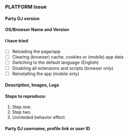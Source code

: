 <!--

These comments will be invisible in your issue once it is created.
You can delete them or keep them, but please read all of it.

PLEASE:
1. Check the README.md file (it's the first view when you open the repository);
LINK: https://github.com/partydj/Issues-and-Reports
2. Search for your issue, if it is already submitted, add an emoji reaction or give feedback;
3. If you need to report a security breach or any other sensitive issue (involving privacy or exploits),
DON'T DO IT HERE, email security@partydj.xyz instead.
4. If you need to report an issue regarding account recovery or account details,
DON'T DO IT HERE, email support@partydj.xyz instead.
5. Check the Status Page for stability or connection issues, avoid submitting what is there;
LINK: https://status.partydj.xyz
6. If your issue can be submitted here, read the requirements (questions below);
7. Be precise, provide images, let others know how you encountered the issue;
8. Be polite, telling people what to do will not get an issue fixed faster;

-->

<!-- Examples: [Web App Issue, Mobile App Issue] -->
### PLATFORM Issue

<!-- Examples: [Party DJ Web version 1.5.6.10975], [Party DJ Android Beta Version 2.6.7] -->
#### Party DJ version

<!-- Examples: [Google Nexus 4 Android 5.0.1, Chrome 60.0.3112.66 Beta 64-bit] -->
<!-- HOW TO CHECK: https://github.com/partydj/Issues-and-Reports/blob/master/.github/CONTRIBUTING.md#versions -->
#### OS/Browser Name and Version

<!--
CORRECT:
- [x] Reloading the page/app
- [X] Reloading the page/app
WRONG:
- [ x ] Reloading the page/app
- [ x ] Reloading the page/app
- [x ]  Reloading the page/app
- [yes] Reloading the page/app
-->
#### I have tried
- [ ] Reloading the page/app
- [ ] Clearing (browser) cache, cookies or (mobile) app data
- [ ] Switching to the default language (English)
- [ ] Disabling all extensions and scripts (browser only)
- [ ] Reinstalling the app (mobile only)

<!-- Please be as descriptive as possible, upload images to https://imgur.com -->
#### Description, Images, Logs

#### Steps to reproduce:
1. Step one.
2. Step two.
3. Uninteded behavior effect.

<!-- Do not post your email address as that could put your account in danger -->
#### Party DJ username, profile link or user ID
